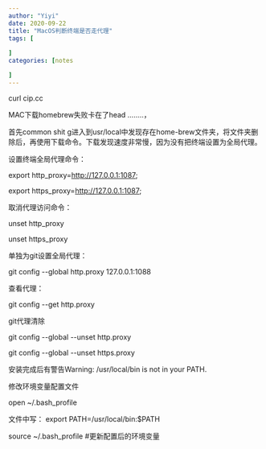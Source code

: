 ```yaml
---
author: "Yiyi"
date: 2020-09-22
title: "MacOS判断终端是否走代理"
tags: [
 
]
categories: [notes

]
---
```


curl cip.cc


MAC下载homebrew失败卡在了head ……..，

首先common shit g进入到usr/local中发现存在home-brew文件夹，将文件夹删除后，再使用下载命令。下载发现速度非常慢，因为没有把终端设置为全局代理。


设置终端全局代理命令：

export http_proxy=http://127.0.0.1:1087;

export https_proxy=http://127.0.0.1:1087;

取消代理访问命令：

unset http_proxy 

unset https_proxy 


单独为git设置全局代理：

git config --global http.proxy 127.0.0.1:1088

查看代理：

git config --get http.proxy

git代理清除

git config --global --unset http.proxy

git config --global --unset https.proxy


安装完成后有警告Warning: /usr/local/bin is not in your PATH.

修改环境变量配置文件

open ~/.bash_profile

文件中写： export PATH=/usr/local/bin:$PATH

source ~/.bash_profile #更新配置后的环境变量


